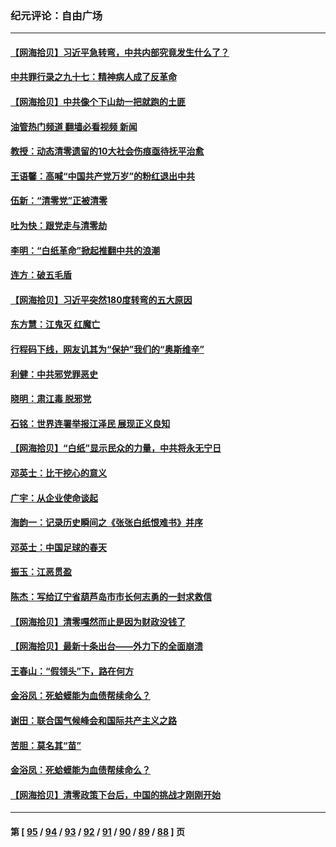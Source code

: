 ### 纪元评论：自由广场
---
#### [【网海拾贝】习近平急转弯，中共内部究竟发生什么了？](../../pages/nsc993/n13885590.md?12160330) 
#### [中共罪行录之九十七：精神病人成了反革命](../../pages/nsc993/n13885233.md?12160330) 
#### [【网海拾贝】中共像个下山劫一把就跑的土匪](../../pages/nsc993/n13884609.md?12160330) 
#### [油管热门频道 翻墙必看视频 新闻](ok?12160330)
#### [教授：动态清零遗留的10大社会伤痕亟待抚平治愈](../../pages/nsc993/n13884584.md?12160330) 
#### [王语馨：高喊“中国共产党万岁”的粉红退出中共](../../pages/nsc993/n13884536.md?12160330) 
#### [伍新：“清零党”正被清零](../../pages/nsc993/n13884535.md?12160330) 
#### [吐为快：跟党走与清零劫](../../pages/nsc993/n13884487.md?12160330) 
#### [李明：“白纸革命”掀起推翻中共的浪潮](../../pages/nsc993/n13884479.md?12160330) 
#### [连方：破五毛盾](../../pages/nsc993/n13884461.md?12160330) 
#### [【网海拾贝】习近平突然180度转弯的五大原因](../../pages/nsc993/n13883788.md?12160330) 
#### [东方慧：江鬼灭 红魔亡](../../pages/nsc993/n13883806.md?12160330) 
#### [行程码下线，网友讥其为“保护”我们的“奥斯维辛”](../../pages/nsc993/n13883784.md?12160330) 
#### [利健：中共邪党罪恶史](../../pages/nsc993/n13883618.md?12160330) 
#### [晓明：肃江毒 脱邪党](../../pages/nsc993/n13883379.md?12160330) 
#### [石铭：世界连署举报江泽民 展现正义良知](../../pages/nsc993/n13883176.md?12160330) 
#### [【网海拾贝】“白纸”显示民众的力量，中共将永无宁日](../../pages/nsc993/n13883167.md?12160330) 
#### [邓英士：比干挖心的意义](../../pages/nsc993/n13883162.md?12160330) 
#### [广宇：从企业使命谈起](../../pages/nsc993/n13882567.md?12160330) 
#### [海韵一：记录历史瞬间之《张张白纸恨难书》并序](../../pages/nsc993/n13882495.md?12160330) 
#### [邓英士：中国足球的春天](../../pages/nsc993/n13882118.md?12160330) 
#### [振玉：江恶贯盈](../../pages/nsc993/n13882113.md?12160330) 
#### [陈杰：写给辽宁省葫芦岛市市长何志勇的一封求救信](../../pages/nsc993/n13882076.md?12160330) 
#### [【网海拾贝】清零嘎然而止是因为财政没钱了](../../pages/nsc993/n13882062.md?12160330) 
#### [【网海拾贝】最新十条出台——外力下的全面崩溃](../../pages/nsc993/n13881583.md?12160330) 
#### [王春山：“假领头”下，路在何方](../../pages/nsc993/n13881535.md?12160330) 
#### [金浴凤：死蛤蟆能为血债帮续命么？](../../pages/nsc993/n13881534.md?12160330) 
#### [谢田：联合国气候峰会和国际共产主义之路](../../pages/nsc993/n13880697.md?12160330) 
#### [苦胆：莫名其“苗”](../../pages/nsc993/n13880685.md?12160330) 
#### [金浴凤：死蛤蟆能为血债帮续命么？](../../pages/nsc993/n13880684.md?12160330) 
#### [【网海拾贝】清零政策下台后，中国的挑战才刚刚开始](../../pages/nsc993/n13880668.md?12160330) 

---
#### 第 [ [95](./95.md?12160330) / [94](./94.md?12160330) / [93](./93.md?12160330) / [92](./92.md?12160330) / [91](./91.md?12160330) / [90](./90.md?12160330) / [89](./89.md?12160330) / [88](./88.md?12160330) ] 页
